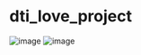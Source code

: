 # dti_love_project

![image](https://github.com/AdisornNangnoi/dti_love_project/assets/113957028/dbca003d-7985-43da-8dc6-5a6cb62ddd50)
![image](https://github.com/AdisornNangnoi/dti_love_project/assets/113957028/d8699c16-5ead-4ea4-ad2d-d4405deae4e5)
